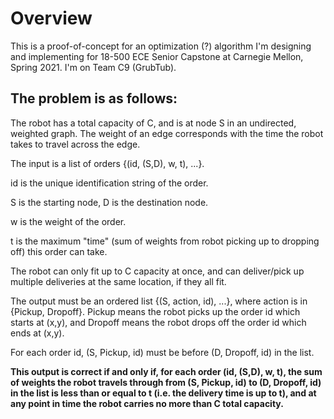 # Overview

This is a proof-of-concept for an optimization (?) algorithm 
I'm designing and implementing for 18-500 ECE Senior Capstone at Carnegie Mellon, Spring 2021. 
I'm on Team C9 (GrubTub). 

## The problem is as follows:

The robot has a total capacity of C, and is at node S in an undirected, weighted graph. The 
weight of an edge corresponds with the time the robot takes to travel across the edge.

The input is a list of orders {(id, (S,D), w, t), ...}. 

id is the unique identification string of the order. 

S is the starting node, D is the destination node.

w is the weight of the order.

t is the maximum "time" (sum of weights from robot picking up to dropping off) this order can take.

The robot can only fit up to C capacity at once, and can deliver/pick up multiple deliveries 
at the same location, if they all fit.

The output must be an ordered list {(S, action, id), ...}, where action is in 
{Pickup, Dropoff}. Pickup means the robot picks up the order id which starts at (x,y), 
and Dropoff means the robot drops off the order id which ends at (x,y). 

For each order id, (S, Pickup, id) must be before (D, Dropoff, id) in the list.

<b> 
This output is correct if and only if, for each order (id, (S,D), w, t), 
the sum of weights the robot travels through from (S, Pickup, id) to (D, Dropoff, id) in the list is 
less than or equal to t (i.e. the delivery time is up to t), and at any point in time the 
robot carries no more than C total capacity. 
</b>
